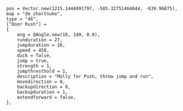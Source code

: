 	pos = Vector.new(1215.1444091797, -585.32751464844, -639.96875),
	map = "de_shortnuke",
	type = "46",
	["Door Rush"] = 
	{
		ang = QAngle.new(18, 149, 0.0),
		runduration = 27,
		jumpduration = 26,
		speed = 450,
		duck = false,
		jump = true,
		strength = 1,
		jumpthresthold = 1,
		description = "Molly for Push, throw jump and run",
		movedirection = 0,
		backupdirection = 0,
		backupduration = 1,
		extendforward = false,
	},
